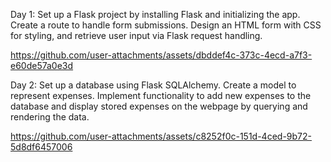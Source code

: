 Day 1: Set up a Flask project by installing Flask and initializing the app. Create a route to handle form submissions. Design an HTML form with CSS for styling, and retrieve user input via Flask request handling.

https://github.com/user-attachments/assets/dbddef4c-373c-4ecd-a7f3-e60de57a0e3d

Day 2: Set up a database using Flask SQLAlchemy. Create a model to represent expenses. Implement functionality to add new expenses to the database and display stored expenses on the webpage by querying and rendering the data.

https://github.com/user-attachments/assets/c8252f0c-151d-4ced-9b72-5d8df6457006

